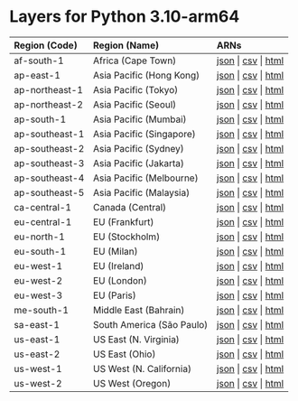 # Layers for Python 3.10-arm64


| Region (Code) | Region (Name)| ARNs|
| :------------- |:--------|:--------|
| af-south-1 |Africa (Cape Town)| [json](https://api.klayers.cloud/api/v2/p3.10-arm64/layers/latest/af-south-1/json) \| [csv](https://api.klayers.cloud/api/v2/p3.10-arm64/layers/latest/af-south-1/csv) \| [html](https://api.klayers.cloud/api/v2/p3.10-arm64/layers/latest/af-south-1/html)|
| ap-east-1 | Asia Pacific (Hong Kong)| [json](https://api.klayers.cloud/api/v2/p3.10-arm64/layers/latest/ap-east-1/json) \| [csv](https://api.klayers.cloud/api/v2/p3.10-arm64/layers/latest/ap-east-1/csv) \| [html](https://api.klayers.cloud/api/v2/p3.10-arm64/layers/latest/ap-east-1/html)|
| ap-northeast-1 |Asia Pacific (Tokyo)| [json](https://api.klayers.cloud/api/v2/p3.10-arm64/layers/latest/ap-northeast-1/json) \| [csv](https://api.klayers.cloud/api/v2/p3.10-arm64/layers/latest/ap-northeast-1/csv) \| [html](https://api.klayers.cloud/api/v2/p3.10-arm64/layers/latest/ap-northeast-1/html)|
| ap-northeast-2 |Asia Pacific (Seoul)| [json](https://api.klayers.cloud/api/v2/p3.10-arm64/layers/latest/ap-northeast-2/json) \| [csv](https://api.klayers.cloud/api/v2/p3.10-arm64/layers/latest/ap-northeast-2/csv) \| [html](https://api.klayers.cloud/api/v2/p3.10-arm64/layers/latest/ap-northeast-2/html)|
| ap-south-1 |Asia Pacific (Mumbai)| [json](https://api.klayers.cloud/api/v2/p3.10-arm64/layers/latest/ap-south-1/json) \| [csv](https://api.klayers.cloud/api/v2/p3.10-arm64/layers/latest/ap-south-1/csv) \| [html](https://api.klayers.cloud/api/v2/p3.10-arm64/layers/latest/ap-south-1/html)|
| ap-southeast-1 |Asia Pacific (Singapore)| [json](https://api.klayers.cloud/api/v2/p3.10-arm64/layers/latest/ap-southeast-1/json) \| [csv](https://api.klayers.cloud/api/v2/p3.10-arm64/layers/latest/ap-southeast-1/csv) \| [html](https://api.klayers.cloud/api/v2/p3.10-arm64/layers/latest/ap-southeast-1/html)|
| ap-southeast-2 |Asia Pacific (Sydney)| [json](https://api.klayers.cloud/api/v2/p3.10-arm64/layers/latest/ap-southeast-2/json) \| [csv](https://api.klayers.cloud/api/v2/p3.10-arm64/layers/latest/ap-southeast-2/csv) \| [html](https://api.klayers.cloud/api/v2/p3.10-arm64/layers/latest/ap-southeast-2/html)|
| ap-southeast-3 |Asia Pacific (Jakarta)| [json](https://api.klayers.cloud/api/v2/p3.10-arm64/layers/latest/ap-southeast-3/json) \| [csv](https://api.klayers.cloud/api/v2/p3.10-arm64/layers/latest/ap-southeast-3/csv) \| [html](https://api.klayers.cloud/api/v2/p3.10-arm64/layers/latest/ap-southeast-3/html)|
| ap-southeast-4 |Asia Pacific (Melbourne)| [json](https://api.klayers.cloud/api/v2/p3.10-arm64/layers/latest/ap-southeast-4/json) \| [csv](https://api.klayers.cloud/api/v2/p3.10-arm64/layers/latest/ap-southeast-4/csv) \| [html](https://api.klayers.cloud/api/v2/p3.10-arm64/layers/latest/ap-southeast-4/html)|
| ap-southeast-5 |Asia Pacific (Malaysia)| [json](https://api.klayers.cloud/api/v2/p3.10-arm64/layers/latest/ap-southeast-5/json) \| [csv](https://api.klayers.cloud/api/v2/p3.10-arm64/layers/latest/ap-southeast-5/csv) \| [html](https://api.klayers.cloud/api/v2/p3.10-arm64/layers/latest/ap-southeast-5/html)|
| ca-central-1 |Canada (Central)| [json](https://api.klayers.cloud/api/v2/p3.10-arm64/layers/latest/ca-central-1/json) \| [csv](https://api.klayers.cloud/api/v2/p3.10-arm64/layers/latest/ca-central-1/csv) \| [html](https://api.klayers.cloud/api/v2/p3.10-arm64/layers/latest/ca-central-1/html)|
| eu-central-1 |EU (Frankfurt)| [json](https://api.klayers.cloud/api/v2/p3.10-arm64/layers/latest/eu-central-1/json) \| [csv](https://api.klayers.cloud/api/v2/p3.10-arm64/layers/latest/eu-central-1/csv) \| [html](https://api.klayers.cloud/api/v2/p3.10-arm64/layers/latest/eu-central-1/html)|
| eu-north-1 |EU (Stockholm)| [json](https://api.klayers.cloud/api/v2/p3.10-arm64/layers/latest/eu-north-1/json) \| [csv](https://api.klayers.cloud/api/v2/p3.10-arm64/layers/latest/eu-north-1/csv) \| [html](https://api.klayers.cloud/api/v2/p3.10-arm64/layers/latest/eu-north-1/html)|
| eu-south-1 |EU (Milan)| [json](https://api.klayers.cloud/api/v2/p3.10-arm64/layers/latest/eu-south-1/json) \| [csv](https://api.klayers.cloud/api/v2/p3.10-arm64/layers/latest/eu-south-1/csv) \| [html](https://api.klayers.cloud/api/v2/p3.10-arm64/layers/latest/eu-south-1/html)|
| eu-west-1 |EU (Ireland)| [json](https://api.klayers.cloud/api/v2/p3.10-arm64/layers/latest/eu-west-1/json) \| [csv](https://api.klayers.cloud/api/v2/p3.10-arm64/layers/latest/eu-west-1/csv) \| [html](https://api.klayers.cloud/api/v2/p3.10-arm64/layers/latest/eu-west-1/html)|
| eu-west-2 |EU (London)| [json](https://api.klayers.cloud/api/v2/p3.10-arm64/layers/latest/eu-west-2/json) \| [csv](https://api.klayers.cloud/api/v2/p3.10-arm64/layers/latest/eu-west-2/csv) \| [html](https://api.klayers.cloud/api/v2/p3.10-arm64/layers/latest/eu-west-2/html)|
| eu-west-3 |EU (Paris)| [json](https://api.klayers.cloud/api/v2/p3.10-arm64/layers/latest/eu-west-3/json) \| [csv](https://api.klayers.cloud/api/v2/p3.10-arm64/layers/latest/eu-west-3/csv) \| [html](https://api.klayers.cloud/api/v2/p3.10-arm64/layers/latest/eu-west-3/html)|
| me-south-1 |Middle East (Bahrain)| [json](https://api.klayers.cloud/api/v2/p3.10-arm64/layers/latest/me-south-1/json) \| [csv](https://api.klayers.cloud/api/v2/p3.10-arm64/layers/latest/me-south-1/csv) \| [html](https://api.klayers.cloud/api/v2/p3.10-arm64/layers/latest/me-south-1/html)|
| sa-east-1 |South America (São Paulo)| [json](https://api.klayers.cloud/api/v2/p3.10-arm64/layers/latest/sa-east-1/json) \| [csv](https://api.klayers.cloud/api/v2/p3.10-arm64/layers/latest/sa-east-1/csv) \| [html](https://api.klayers.cloud/api/v2/p3.10-arm64/layers/latest/sa-east-1/html)|
| us-east-1 |US East (N. Virginia)| [json](https://api.klayers.cloud/api/v2/p3.10-arm64/layers/latest/us-east-1/json) \| [csv](https://api.klayers.cloud/api/v2/p3.10-arm64/layers/latest/us-east-1/csv) \| [html](https://api.klayers.cloud/api/v2/p3.10-arm64/layers/latest/us-east-1/html)|
| us-east-2 |US East (Ohio)| [json](https://api.klayers.cloud/api/v2/p3.10-arm64/layers/latest/us-east-2/json) \| [csv](https://api.klayers.cloud/api/v2/p3.10-arm64/layers/latest/us-east-2/csv) \| [html](https://api.klayers.cloud/api/v2/p3.10-arm64/layers/latest/us-east-2/html)|
| us-west-1 |US West (N. California)| [json](https://api.klayers.cloud/api/v2/p3.10-arm64/layers/latest/us-west-1/json) \| [csv](https://api.klayers.cloud/api/v2/p3.10-arm64/layers/latest/us-west-1/csv) \| [html](https://api.klayers.cloud/api/v2/p3.10-arm64/layers/latest/us-west-1/html)|
| us-west-2 |US West (Oregon)| [json](https://api.klayers.cloud/api/v2/p3.10-arm64/layers/latest/us-west-2/json) \| [csv](https://api.klayers.cloud/api/v2/p3.10-arm64/layers/latest/us-west-2/csv) \| [html](https://api.klayers.cloud/api/v2/p3.10-arm64/layers/latest/us-west-2/html)|